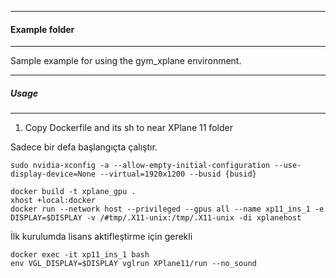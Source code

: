 ------------
#### Example folder
---------------
Sample example for using the gym_xplane environment.

-----------------
##### Usage
--------------------

1. Copy Dockerfile and its sh to near XPlane 11 folder

Sadece bir defa başlangıçta çalıştır.
```
sudo nvidia-xconfig -a --allow-empty-initial-configuration --use-display-device=None --virtual=1920x1200 --busid {busid}
```

```
docker build -t xplane_gpu .
xhost +local:docker
docker run --network host --privileged --gpus all --name xp11_ins_1 -e DISPLAY=$DISPLAY -v /#tmp/.X11-unix:/tmp/.X11-unix -di xplanehost
```

İlk kurulumda lisans aktifleştirme için gerekli
```
docker exec -it xp11_ins_1 bash
env VGL_DISPLAY=$DISPLAY vglrun XPlane11/run --no_sound
```



